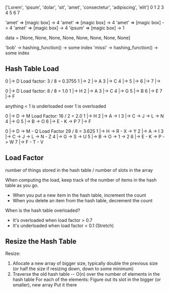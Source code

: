 ['Lorem', 'ipsum', 'dolar', 'sit', 'amet', 'consectetur', 'adipiscing', 'elit']
0 1 2 3 4 5 6 7

'amet' => [magic box] -> 4
'amet' => [magic box] -> 4
'amet' => [magic box] -> 4
'amet' => [magic box] -> 4
'ipsum' => [magic box] -> 1

data = [None, None, None, None, None, None, None, None]

'bob' -> hashing_function() -> some index
'missi' -> hashing_function() -> some index

## Hash Table Load

0 |-> D Load factor: 3 / 8 = 0.3755
1 |->
2 |-> A
3 |-> C
4 |->
5 |->
6 |->
7 |->

0 |-> D Load factor: 8 / 8 = 1.0
1 |-> H
2 |-> A
3 |-> C
4 |-> G
5 |-> B
6 |-> E
7 |-> F

anything < 1 is underloaded over 1 is overloaded

0 |-> D -> M Load Factor: 16 / 2 = 2.0
1 |-> H
2 |-> A -> I
3 |-> C -> J -> L -> N
4 |-> G
5 |-> B -> O
6 |-> E - K -> P
7 |-> F

0 |-> D -> M - Q Load Factor 29 / 8 = 3.625
1 |-> H -> R - X -> Y
2 |-> A -> I
3 |-> C -> J -> L -> N - Z
4 |-> G -> S -> U
5 |-> B -> O -> 1 -> 2
6 |-> E - K -> P -> W
7 |-> F - T - V

## Load Factor

number of things stored in the hash table / number of slots in the array

When computing the load, keep track of the number of items in the hash table as you go.

- When you put a new item in the hash table, increment the count
- When you delete an item from the hash table, decrement the count

When is the hash table overloaded?

- It's overloaded when load factor > 0.7
- It's underloaded when load factor < 0.1 (Stretch)

## Resize the Hash Table

Resize:

1. Allocate a new array of bigger size, typically double the previous size (or half the size if resizing down, down to some minimum)
2. Traverse the old hash table -- O(n) over the number of elements in the hash table
   For each of the elements:
   Figure out its slot in the bigger (or smaller), new array
   Put it there
